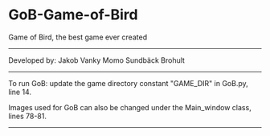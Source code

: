 # GoB-Game-of-Bird
 Game of Bird, the best game ever created

_________________________________________________________________________________
Developed by:
Jakob Vanky
Momo Sundbäck Brohult
_________________________________________________________________________________
To run GoB:
update the game directory constant "GAME_DIR" in GoB.py, line 14.

Images used for GoB can also be changed under the Main_window class, lines 78-81.
_________________________________________________________________________________
